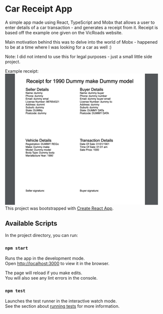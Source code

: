 # Car Receipt App

A simple app made using React, TypeScript and Mobx that allows a user to enter details of a car transaction - and generates a receipt from it. Receipt is based off the example one given on the VicRoads website.

Main motivation behind this was to delve into the world of Mobx - happened to be at a time where I was looking for a car as well :)

Note: I did not intend to use this for legal purposes - just a small little side project.

Example receipt:
![](20230226114004.png)  
This project was bootstrapped with [Create React App](https://github.com/facebook/create-react-app).

## Available Scripts

In the project directory, you can run:

### `npm start`

Runs the app in the development mode.\
Open [http://localhost:3000](http://localhost:3000) to view it in the browser.

The page will reload if you make edits.\
You will also see any lint errors in the console.

### `npm test`

Launches the test runner in the interactive watch mode.\
See the section about [running tests](https://facebook.github.io/create-react-app/docs/running-tests) for more information.
